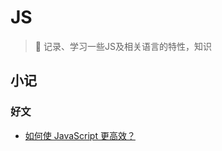 # JS
> :rocket: 记录、学习一些JS及相关语言的特性，知识

## 小记

### 好文

- [如何使 JavaScript 更高效？](https://mp.weixin.qq.com/s/Mv6k3pSREY890SntWs-loQ)